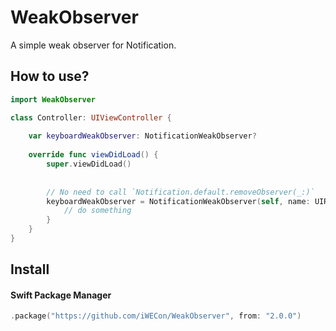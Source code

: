 # WeakObserver

A simple weak observer for Notification.

## How to use?

```swift
import WeakObserver

class Controller: UIViewController {
    
    var keyboardWeakObserver: NotificationWeakObserver?
    
    override func viewDidLoad() {
        super.viewDidLoad()
        
        
        // No need to call `Notification.default.removeObserver(_:)`
        keyboardWeakObserver = NotificationWeakObserver(self, name: UIResponder.WillChangeFrameNotification) { (notify) in 
            // do something
        }
    }
}
```


## Install

#### Swift Package Manager
```swift
.package("https://github.com/iWECon/WeakObserver", from: "2.0.0")
```
